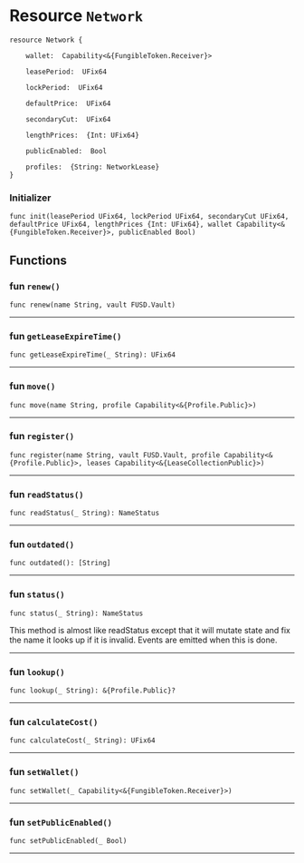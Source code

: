 # Resource `Network`

```cadence
resource Network {

    wallet:  Capability<&{FungibleToken.Receiver}>

    leasePeriod:  UFix64

    lockPeriod:  UFix64

    defaultPrice:  UFix64

    secondaryCut:  UFix64

    lengthPrices:  {Int: UFix64}

    publicEnabled:  Bool

    profiles:  {String: NetworkLease}
}
```


### Initializer

```cadence
func init(leasePeriod UFix64, lockPeriod UFix64, secondaryCut UFix64, defaultPrice UFix64, lengthPrices {Int: UFix64}, wallet Capability<&{FungibleToken.Receiver}>, publicEnabled Bool)
```


## Functions

### fun `renew()`

```cadence
func renew(name String, vault FUSD.Vault)
```

---

### fun `getLeaseExpireTime()`

```cadence
func getLeaseExpireTime(_ String): UFix64
```

---

### fun `move()`

```cadence
func move(name String, profile Capability<&{Profile.Public}>)
```

---

### fun `register()`

```cadence
func register(name String, vault FUSD.Vault, profile Capability<&{Profile.Public}>, leases Capability<&{LeaseCollectionPublic}>)
```

---

### fun `readStatus()`

```cadence
func readStatus(_ String): NameStatus
```

---

### fun `outdated()`

```cadence
func outdated(): [String]
```

---

### fun `status()`

```cadence
func status(_ String): NameStatus
```
This method is almost like readStatus except that it will mutate state and fix the name it looks up if it is invalid.  Events are emitted when this is done.

---

### fun `lookup()`

```cadence
func lookup(_ String): &{Profile.Public}?
```

---

### fun `calculateCost()`

```cadence
func calculateCost(_ String): UFix64
```

---

### fun `setWallet()`

```cadence
func setWallet(_ Capability<&{FungibleToken.Receiver}>)
```

---

### fun `setPublicEnabled()`

```cadence
func setPublicEnabled(_ Bool)
```

---
